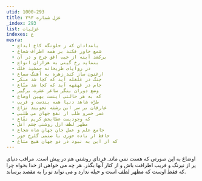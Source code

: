 ```yaml
---
utid: 1000-293
title: غزل شماره ۲۹۳
_index: 293
list: غزلیات
indexes: ع
mesra:
  - بامدادان که ز خلوتگه کاخ ابداع
  - شمع خاور فکند بر همه اطراف شعاع
  - برکشد آینه از جیب افق چرخ و در آن
  - بنماید رخ گیتی به هزاران انواع
  - در زوایای طربخانه جمشید فلک
  - ارغنون ساز کند زهره به آهنگ سماع
  - چنگ در غلغله آید که کجا شد منکر
  - جام در قهقهه آید که کجا شد منّاع
  - وضع دوران بنگر ساغر عشرت برگیر
  - که به هر حالتی اینست بهین اوضاع
  - طرّه شاهد دنیا همه بندست و فریب
  - عارفان بر سر این رشته نجویند نزاع
  - عمر خسرو طلب ار نفع جهان می طلبی
  - که وجودیست عطابخش کریم نفّاع
  - مظهر لطف ازل روشنی چشم اَمَل
  - جامع علم و عمل جان جهان شاه شجاع
  - حافظ ار باده خوری با صنمی گلرخ خور
  - که از این به نبود در دو جهان هیچ متاع
---
```

اوضاع به این صورتی که هست نمی ماند. فردای روشنی هم در پیش است. مراقب دنیای پر از نیرنگ و فریب اطرافت باش و از کنار آنها بگذر. هر چه می خواهی از خدا بخواه چرا که فقط اوست که مظهر لطف است و حیله ندارد و می تواند تو را به مقصد برساند.
